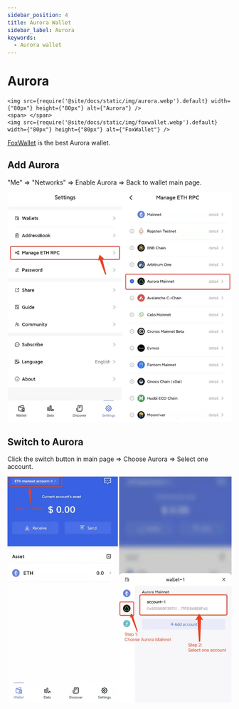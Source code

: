 ```yaml
---
sidebar_position: 4
title: Aurora Wallet
sidebar_label: Aurora
keywords:
  - Aurora wallet
---
```


# Aurora
```mdx-code-block
<img src={require('@site/docs/static/img/aurora.webp').default} width={"80px"} height={"80px"} alt={"Aurora"} />
<span> </span>
<img src={require('@site/docs/static/img/foxwallet.webp').default} width={"80px"} height={"80px"} alt={"FoxWallet"} />
```
[FoxWallet](https://foxwallet.com) is the best Aurora wallet.

## Add Aurora

"Me" => "Networks" => Enable Aurora => Back to wallet main page.

![](../img/add-aurora.webp)

## Switch to Aurora

Click the switch button in main page => Choose Aurora => Select one
account.

![](../img/switch-aurora.webp)
